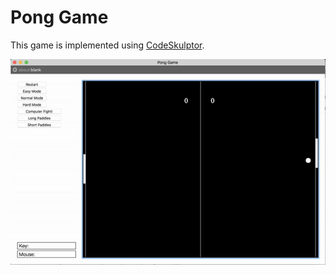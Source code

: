 # Pong Game

This game is implemented using [CodeSkulptor](http://www.codeskulptor.org/).

![demo](https://github.com/bambrow/game-development/raw/master/python-pong-game/readme.gif)
